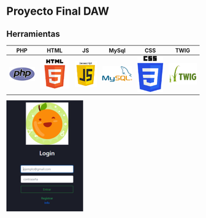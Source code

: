 # Proyecto Final DAW

## Herramientas

|      PHP       |  HTML   |                 JS                  |          MySql          |          CSS          |          TWIG
|:-------------:|:------:|:--------------------------------------:|:--------------------------------------:|:--------------------------------------:|:--------------------------------------:|
<img src="Capturas/PHP.PNG" width="200px"> | <img src="Capturas/HTML.png" width="200px"> | <img src="Capturas/JS.png" width="200px"> | <img src="Capturas/MySql.PNG" width="200px"> | <img src="Capturas/CSS.png" width="200px"> | <img src="Capturas/TWIG.jpg" width="200px">

<img src="Capturas/Loguin.PNG" width="200px">
